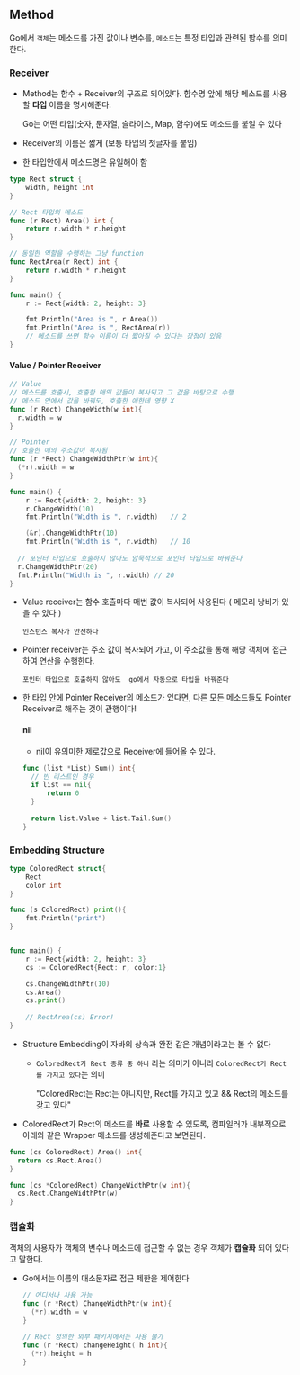 ## Method

Go에서 `객체`는 메소드를 가진 값이나 변수를, `메소드`는 특정 타입과 관련된 함수를 의미한다. 

### Receiver

* Method는 함수 + Receiver의 구조로 되어있다. 함수명 앞에 해당 메소드를 사용할 **타입** 이름을 명시해준다.

  Go는 어떤 타입(숫자, 문자열, 슬라이스, Map, 함수)에도 메소드를 붙일 수 있다

* Receiver의 이름은 짧게 (보통 타입의 첫글자를 붙임)

* 한 타입안에서 메소드명은 유일해야 함 

```go
type Rect struct {
	width, height int
}

// Rect 타입의 메소드
func (r Rect) Area() int {
	return r.width * r.height
}

// 동일한 역할을 수행하는 그냥 function
func RectArea(r Rect) int {
	return r.width * r.height
}

func main() {
	r := Rect{width: 2, height: 3}

	fmt.Println("Area is ", r.Area())
	fmt.Println("Area is ", RectArea(r))
	// 메소드를 쓰면 함수 이름이 더 짧아질 수 있다는 장점이 있음
}
```



#### Value / Pointer Receiver

```go
// Value
// 메소드를 호출시, 호출한 애의 값들이 복사되고 그 값을 바탕으로 수행
// 메소드 안에서 값을 바꿔도, 호출한 애한테 영향 X
func (r Rect) ChangeWidth(w int){
  r.width = w
}

// Pointer
// 호출한 애의 주소값이 복사됨 
func (r *Rect) ChangeWidthPtr(w int){
  (*r).width = w
}

func main() {
	r := Rect{width: 2, height: 3}
	r.ChangeWidth(10)
	fmt.Println("Width is ", r.width)	// 2

	(&r).ChangeWidthPtr(10)
	fmt.Println("Width is ", r.width)	// 10
  
  // 포인터 타입으로 호출하지 않아도 암묵적으로 포인터 타입으로 바꿔준다
  r.ChangeWidthPtr(20)	  
  fmt.Println("Width is ", r.width)	// 20
}

```

* Value receiver는 함수 호출마다 매번 값이 복사되어 사용된다 ( 메모리 낭비가 있을 수 있다 ) 

  `인스턴스 복사가 안전하다`

* Pointer receiver는 주소 값이 복사되어 가고, 이 주소값을 통해 해당 객체에 접근하여 연산을 수행한다. 

  `포인터 타입으로 호출하지 않아도  go에서 자동으로 타입을 바꿔준다 `

* 한 타입 안에 Pointer Receiver의 메소드가 있다면, 다른 모든 메소드들도 Pointer Receiver로 해주는 것이 관행이다!

  

  #### nil

  * nil이 유의미한 제로값으로 Receiver에 들어올 수 있다. 

  ```go
  func (list *List) Sum() int{
    // 빈 리스트인 경우
    if list == nil{
    	return 0
    }
    
    return list.Value + list.Tail.Sum()
  }
  ```



### Embedding Structure

```go
type ColoredRect struct{
	Rect
	color int
}

func (s ColoredRect) print(){
	fmt.Println("print")
}


func main() {
	r := Rect{width: 2, height: 3}
	cs := ColoredRect{Rect: r, color:1}

	cs.ChangeWidthPtr(10)
	cs.Area()
	cs.print()
	
	// RectArea(cs) Error! 
}
```

* Structure Embedding이 자바의 상속과 완전 같은 개념이라고는 볼 수 없다

  * `ColoredRect가 Rect 종류 중 하나` 라는 의미가 아니라 `ColoredRect가 Rect를 가지고 있다`는 의미

    "ColoredRect는 Rect는 아니지만, Rect를 가지고 있고 && Rect의 메소드를 갖고 있다"

* ColoredRect가 Rect의 메소드를 **바로** 사용할 수 있도록, 컴파일러가 내부적으로 아래와 같은 Wrapper 메소드를 생성해준다고 보면된다. 

```go
func (cs ColoredRect) Area() int{
  return cs.Rect.Area()
}

func (cs *ColoredRect) ChangeWidthPtr(w int){
  cs.Rect.ChangeWidthPtr(w)
}
```



### 캡슐화

객체의 사용자가 객체의 변수나 메소드에 접근할 수 없는 경우 객체가 **캡슐화** 되어 있다고 말한다. 

* Go에서는 이름의 대소문자로 접근 제한을 제어한다

  ```go
  // 어디서나 사용 가능
  func (r *Rect) ChangeWidthPtr(w int){
    (*r).width = w
  }
  
  // Rect 정의한 외부 패키지에서는 사용 불가
  func (r *Rect) changeHeight( h int){
    (*r).height = h
  }
  ```